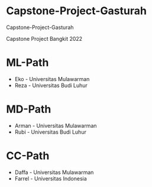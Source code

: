 # Capstone-Project-Gasturah
Capstone-Project-Gasturah 

Capstone Project Bangkit 2022

# ML-Path
- Eko   - Universitas Mulawarman 
- Reza  - Universitas Budi Luhur

# MD-Path
- Arman	- Universitas Mulawarman
- Rubi	- Universitas Budi Luhur

# CC-Path
- Daffa	- Universitas Mulawarman
- Farrel	- Universitas Indonesia

